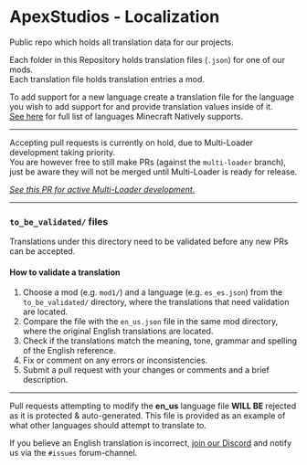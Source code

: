 # ApexStudios - Localization
Public repo which holds all translation data for our projects.

Each folder in this Repository holds translation files (`.json`) for one of our mods.<br>
Each translation file holds translation entries a mod.

To add support for a new language create a translation file for the language you wish to add support for and provide translation values inside of it.<br>
[See here](https://minecraft.fandom.com/wiki/Language) for full list of languages Minecraft Natively supports.

---
Accepting pull requests is currently on hold, due to Multi-Loader development taking priority.<br>
You are however free to still make PRs (against the `multi-loader` branch), just be aware they will not be merged until Multi-Loader is ready for release.

[_See this PR for active Multi-Loader development._](https://github.com/ApexStudios-Dev/ApexCore/pull/11)

---
### `to_be_validated/` files

Translations under this directory need to be validated before any new PRs can be accepted.<br>

#### How to validate a translation

1. Choose a mod (e.g. `mod1/`) and a language (e.g. `es_es.json`) from the `to_be_validated/` directory, where the translations that need validation are located.
2. Compare the file with the `en_us.json` file in the same mod directory, where the original English translations are located.
3. Check if the translations match the meaning, tone, grammar and spelling of the English reference.
4. Fix or comment on any errors or inconsistencies.
5. Submit a pull request with your changes or comments and a brief description.

---
Pull requests attempting to modify the **en_us** language file **WILL BE** rejected as it is protected & auto-generated.
This file is provided as an example of what other languages should attempt to translate to.

If you believe an English translation is incorrect, [join our Discord](https://discord.apexstudios.xyz/) and notify us via the `#issues` forum-channel.
